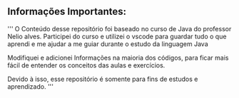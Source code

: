 ## Informações Importantes:

'''
O Conteúdo desse repositório foi baseado no curso de Java do professor Nelio alves.
Participei do curso e utilizei o vscode para guardar tudo o que aprendi e me ajudar 
a me guiar durante o estudo da linguagem Java

Modifiquei e adicionei Informações na maioria dos códigos, para ficar mais fácil de 
entender os conceitos das aulas e exercícios.

Devido à isso, esse repositório é somente para fins de estudos e aprendizado.
'''

